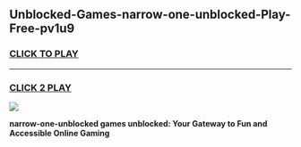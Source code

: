 
## Unblocked-Games-narrow-one-unblocked-Play-Free-pv1u9
<h3>
<a href="https://premium76.site?title=narrow-one-unblocked&ref=23A">CLICK TO PLAY</a></h3>
<hr>

<h3>
<a href="https://premium76.site?title=narrow-one-unblocked&ref=23A">CLICK 2 PLAY</a>
  
</h3>

<a href="https://premium76.site?title=narrow-one-unblocked&ref=23A"><img src="https://clearcache.store/games.png"></a>


**narrow-one-unblocked games unblocked: Your Gateway to Fun and Accessible Online Gaming**
